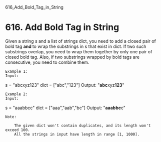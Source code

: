 616_Add_Bold_Tag_in_String
# 616. Add Bold Tag in String

Given a string s and a list of strings dict, you need to add a closed pair of bold
    tag <b> and </b> to wrap the substrings in s that exist in
    dict. If two such substrings overlap, you need to wrap them together by only one pair of closed
    bold tag. Also, if two substrings wrapped by bold tags are consecutive, you need to combine
    them.

    Example 1:
    Input:
s = "abcxyz123"
dict = ["abc","123"]
Output:
"<b>abc</b>xyz<b>123</b>"

    

    Example 2:
    Input:
s = "aaabbcc"
dict = ["aaa","aab","bc"]
Output:
"<b>aaabbc</b>c"

    

    Note:
    
        The given dict won't contain duplicates, and its length won't exceed 100.
        All the strings in input have length in range [1, 1000].
